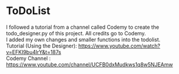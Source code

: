 # ToDoList
 
I followed a tutorial from a channel called Codemy to create the todo_designer.py of this project. All credits go to Codemy.<br> 
I added my own changes and smaller functions into the todolist.<br>
Tutorial (Using the Designer): https://www.youtube.com/watch?v=EFKI9bu4lrY&t=187s<br>
Codemy Channel : https://www.youtube.com/channel/UCFB0dxMudkws1q8w5NJEAmw
